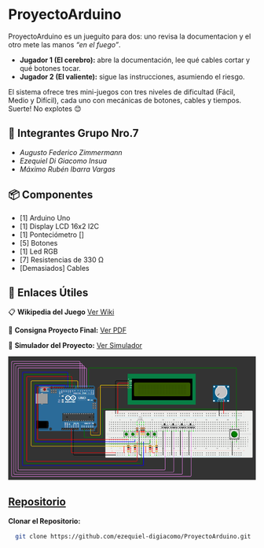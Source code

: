 # ProyectoArduino

ProyectoArduino es un jueguito para dos: uno revisa la documentacion y el otro mete las manos *“en el fuego”*.

- **Jugador 1 (El cerebro):** abre la documentación, lee qué cables cortar y qué botones tocar.  
- **Jugador 2 (El valiente):** sigue las instrucciones, asumiendo el riesgo.  

El sistema ofrece tres mini-juegos con tres niveles de dificultad (Fácil, Medio y Difícil), cada uno con mecánicas de botones, cables y tiempos. 
Suerte! No explotes 😊

## 🤝 Integrantes Grupo Nro.7
- *Augusto Federico Zimmermann*
- *Ezequiel Di Giacomo Insua*
- *Máximo Rubén Ibarra Vargas*

## 📦 Componentes
- [1] Arduino Uno
- [1] Display LCD 16x2 I2C
- [1] Ponteciómetro []
- [5] Botones 
- [1] Led RGB
- [7] Resistencias de 330 Ω
- [Demasiados] Cables 

## 🔗 Enlaces Útiles
📋 **Wikipedia del Juego** [Ver Wiki](https://github.com/ezequiel-digiacomo/ProyectoArduino/wiki)

📄 **Consigna Proyecto Final:**  [Ver PDF](https://campusvirtualecyt.unsam.edu.ar/pluginfile.php/335293/mod_resource/content/1/Consigna%20Proyecto%20Final.pdf)

🧪 **Simulador del Proyecto:**  [Ver Simulador](https://wokwi.com/projects/434159251087922177)

![Esquema del proyecto Arduino](images/EsquemaProyectoArduino.png)

## [Repositorio](https://github.com/ezequiel-digiacomo/ProyectoArduino)

**Clonar el Repositorio:**

```bash
  git clone https://github.com/ezequiel-digiacomo/ProyectoArduino.git
```




